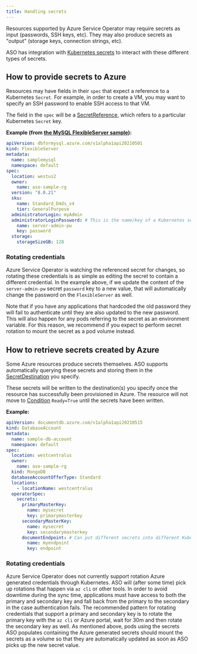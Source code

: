 ```yaml
---
title: Handling secrets
---
```


Resources supported by Azure Service Operator may require secrets as input (passwords, SSH keys, etc).
They may also produce secrets as "output" (storage keys, connection strings, etc). 

ASO has integration with [Kubernetes secrets](https://kubernetes.io/docs/concepts/configuration/secret/) to interact with 
these different types of secrets.

## How to provide secrets to Azure
Resources may have fields in their `spec` that expect a reference to a Kubernetes `Secret`. 
For example, in order to create a VM, you may want to specify an SSH password to enable SSH access to that VM.

The field in the `spec` will be a [SecretReference](https://pkg.go.dev/github.com/Azure/azure-service-operator/v2/pkg/genruntime#SecretReference),
which refers to a particular Kubernetes `Secret` key.

**Example (from [the MySQL FlexibleServer sample](https://github.com/Azure/azure-service-operator/blob/main/v2/samples/dbformysql/v1api/v1api20210501_flexibleserver.yaml)):**
```yaml
apiVersion: dbformysql.azure.com/v1alpha1api20210501
kind: FlexibleServer
metadata:
  name: samplemysql
  namespace: default
spec:
  location: westus2
  owner:
    name: aso-sample-rg
  version: "8.0.21"
  sku:
    name: Standard_D4ds_v4
    tier: GeneralPurpose
  administratorLogin: myAdmin
  administratorLoginPassword: # This is the name/key of a Kubernetes secret in the same namespace
    name: server-admin-pw
    key: password
  storage:
    storageSizeGB: 128
```

### Rotating credentials

Azure Service Operator is watching the referenced secret for changes, so rotating these credentials is as simple as 
editing the secret to contain a different credential. In the example above, if we update the content of 
the `server-admin-pw` secret `password` key to a new value, that will automatically change the password on the
`FlexibleServer` as well.

Note that if you have any applications that hardcoded the old password they will fail to authenticate until they
are also updated to the new password. This will also happen for any pods referring to the secret as an environment variable.
For this reason, we recommend if you expect to perform secret rotation to mount the secret as a pod volume instead.

## How to retrieve secrets created by Azure

Some Azure resources produce secrets themselves. ASO supports automatically querying these secrets 
and storing them in the [SecretDestination](https://pkg.go.dev/github.com/Azure/azure-service-operator/v2/pkg/genruntime#SecretDestination) you specify.

These secrets will be written to the destination(s) you specify once the resource has successfully been provisioned in Azure.
The resource will not move to [Condition](https://azure.github.io/azure-service-operator/introduction/conditions/) `Ready=True` 
until the secrets have been written.

**Example:**
```yaml
apiVersion: documentdb.azure.com/v1alpha1api20210515
kind: DatabaseAccount
metadata:
  name: sample-db-account
  namespace: default
spec:
  location: westcentralus
  owner:
    name: aso-sample-rg
  kind: MongoDB
  databaseAccountOfferType: Standard
  locations:
    - locationName: westcentralus
  operatorSpec:
    secrets:
      primaryMasterKey:
        name: mysecret
        key: primarymasterkey
      secondaryMasterKey:
        name: mysecret
        key: secondarymasterkey
      documentEndpoint: # Can put different secrets into different Kubernetes secrets, if desired
        name: myendpoint
        key: endpoint
```

### Rotating credentials

Azure Service Operator does not currently support rotation Azure generated credentials through Kubernetes.
ASO will (after some time) pick up rotations that happen via `az cli` or other tools. In order to avoid downtime
during the sync time, applications must have access to both the primary and secondary key and fall back from the 
primary to the secondary in the case authentication fails.
The recommended pattern for rotating credentials that support a primary and secondary key is to rotate the primary key with the `az cli` or Azure portal,
wait for 30m and then rotate the secondary key as well. As mentioned above, pods using the secrets ASO populates containing the
Azure generated secrets should mount the secrets as a volume so that they are automatically updated as soon as ASO picks up the new secret
value.  
